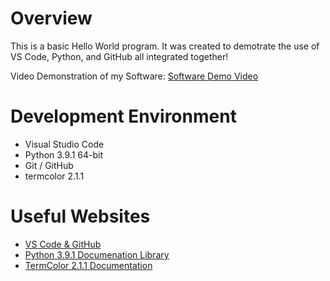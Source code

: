 # Overview

This is a basic Hello World program.  It was created to demotrate the use of VS Code, Python, and GitHub all integrated together!

Video Demonstration of my Software: [Software Demo Video](https://youtu.be/TAg45G6QmJ8)

# Development Environment

* Visual Studio Code
* Python 3.9.1 64-bit
* Git / GitHub
* termcolor 2.1.1


# Useful Websites

* [VS Code & GitHub](https://code.visualstudio.com/docs/editor/versioncontrol)
* [Python 3.9.1 Documenation Library](https://docs.python.org/3/)
* [TermColor 2.1.1 Documentation](https://pypi.org/project/termcolor/)
